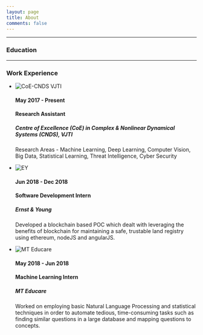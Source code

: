 ```yaml
---
layout: page
title: About
comments: false
---
```


---

### Education

---

### Work Experience

<div class="row">
    <div class="col-lg-12">
        <ul class="timeline">
            <li>
                <div class="timeline-image">
                    <img class="img-circle img-responsive" src="{{ site.baseurl }}/assets/images/about/1.jpg" alt="CoE-CNDS VJTI">
                </div>
                <div class="timeline-panel">
                    <div class="timeline-heading">
                        <h4>May 2017 - Present</h4>
                        <h4 class="subheading">Research Assistant</h4>
                        <h5>Centre of Excellence (CoE) in Complex & Nonlinear Dynamical Systems (CNDS), VJTI</h5>
                    </div>
                    <div class="timeline-body">
                        <p class="text-muted">Research Areas - Machine Learning, Deep Learning, Computer Vision, Big Data, Statistical Learning, Threat Intelligence, Cyber Security</p>
                    </div>
                </div>
            </li>
            <li class="timeline-inverted">
                <div class="timeline-image">
                    <img class="img-circle img-responsive" src="{{ site.baseurl }}/assets/images/about//about/3.png" alt="EY">
                </div>
                <div class="timeline-panel">
                    <div class="timeline-heading">
                        <h4>Jun 2018 - Dec 2018</h4>
                        <h4 class="subheading">Software Development Intern</h4>
                        <h5>Ernst & Young</h5>
                    </div>
                    <div class="timeline-body">
                        <p class="text-muted">Developed a blockchain based POC which dealt with leveraging the benefits of blockchain for maintaining a safe, trustable land registry using ethereum, nodeJS and angularJS.</p>
                    </div>
                </div>
            </li>
            <li>
                <div class="timeline-image">
                    <img class="img-circle img-responsive" src="img/about/2.png" alt="MT Educare">
                </div>
                <div class="timeline-panel">
                    <div class="timeline-heading">
                        <h4>May 2018 - Jun 2018</h4>
                        <h4 class="subheading">Machine Learning Intern</h4>
                        <h5>MT Educare</h5>
                    </div>
                    <div class="timeline-body">
                        <p class="text-muted">Worked on employing basic Natural Language Processing and statistical techniques in order to automate tedious, time-consuming tasks such as finding similar questions in a large database and mapping questions to concepts.</p>
                    </div>
                </div>
            </li>
        </ul>
    </div>
</div>